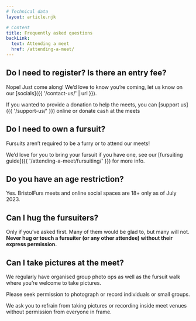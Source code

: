 ```yaml
---
# Technical data
layout: article.njk

# Content
title: Frequently asked questions
backLink:
  text: Attending a meet
  href: /attending-a-meet/
---
```


## Do I need to register? Is there an entry fee?

Nope! Just come along! We’d love to know you’re coming, let us know on our [socials]({{ '/contact-us/' | url }}).

If you wanted to provide a donation to help the meets, you can [support us]({{ '/support-us/' }}) online or donate cash at the meets

## Do I need to own a fursuit?

Fursuits aren’t required to be a furry or to attend our meets!

We’d love for you to bring your fursuit if you have one, see our [fursuiting guide]({{ '/attending-a-meet/fursuiting/' }}) for more info.

## Do you have an age restriction?

Yes. BristolFurs meets and online social spaces are 18+ only as of July 2023.

## Can I hug the fursuiters?

Only if you’ve asked first. Many of them would be glad to, but many will not. **Never hug or touch a fursuiter (or any other attendee) without their express permission.**

## Can I take pictures at the meet?

We regularly have organised group photo ops as well as the fursuit walk where you’re welcome to take pictures.

Please seek permission to photograph or record individuals or small groups.

We ask you to refrain from taking pictures or recording inside meet venues without permission from everyone in frame.
